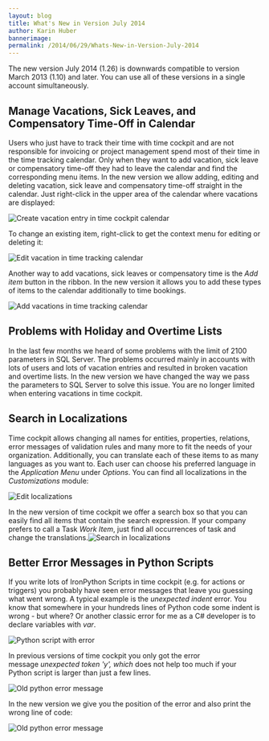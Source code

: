 ```yaml
---
layout: blog
title: What's New in Version July 2014
author: Karin Huber
bannerimage: 
permalink: /2014/06/29/Whats-New-in-Version-July-2014
---
```


<p xmlns="http://www.w3.org/1999/xhtml">The new version July 2014 (1.26) is downwards compatible to version March 2013 (1.10) and later. You can use all of these versions in a single account simultaneously. <br /></p><h2 xmlns="http://www.w3.org/1999/xhtml">Manage Vacations, Sick Leaves, and Compensatory Time-Off in Calendar
<br /></h2><p xmlns="http://www.w3.org/1999/xhtml">Users who just have to track their time with time cockpit and are not responsible for invoicing or project management spend most of their time in the time tracking calendar. Only when they want to add vacation, sick leave or compensatory time-off they had to leave the calendar and find the corresponding menu items. In the new version we allow adding, editing and deleting vacation, sick leave and compensatory time-off straight in the calendar. Just right-click in the upper area of the calendar where vacations are displayed:</p><p xmlns="http://www.w3.org/1999/xhtml">
  <img title="Create vacation entry in time cockpit calendar" src="{{site.baseurl}}/images/blog/2014/06/create-vacation-in-calendar.png" alt="Create vacation entry in time cockpit calendar" />
</p><p xmlns="http://www.w3.org/1999/xhtml">To change an existing item, right-click to get the context menu for editing or deleting it:</p><p xmlns="http://www.w3.org/1999/xhtml">
  <img title="Edit vacation in time tracking calendar" src="{{site.baseurl}}/images/blog/2014/06/edit-vacation-in-calendar.png" alt="Edit vacation in time tracking calendar" />
</p><p xmlns="http://www.w3.org/1999/xhtml">Another way to add vacations, sick leaves or compensatory time is the <em>Add item</em> button in the ribbon. In the new version it allows you to add these types of items to the calendar additionally to time bookings.</p><p xmlns="http://www.w3.org/1999/xhtml">
  <img title="Add vacations in time tracking calendar" src="{{site.baseurl}}/images/blog/2014/06/add-vacation-item.png" alt="Add vacations in time tracking calendar" />
</p><h2 xmlns="http://www.w3.org/1999/xhtml">Problems with Holiday and Overtime Lists</h2><p xmlns="http://www.w3.org/1999/xhtml">In the last few months we heard of some problems with the limit of 2100 parameters in SQL Server. The problems occurred mainly in accounts with lots of users and lots of vacation entries and resulted in broken vacation and overtime lists. In the new version we have changed the way we pass the parameters to SQL Server to solve this issue. You are no longer limited when entering vacations in time cockpit.</p><h2 xmlns="http://www.w3.org/1999/xhtml">Search in Localizations</h2><p xmlns="http://www.w3.org/1999/xhtml">Time cockpit allows changing all names for entities, properties, relations, error messages of validation rules and many more to fit the needs of your organization. Additionally, you can translate each of these items to as many languages as you want to. Each user can choose his preferred language in the <em>Application Menu</em> under <em>Options</em>. You can find all localizations in the <em>Customizations</em> module:</p><p xmlns="http://www.w3.org/1999/xhtml">
  <img title="Edit localizations" src="{{site.baseurl}}/images/blog/2014/06/edit-localizations.png" alt="Edit localizations" />
</p><p xmlns="http://www.w3.org/1999/xhtml">In the new version of time cockpit we offer a search box so that you can easily find all items that contain the search expression. If your company prefers to call a Task <em>Work Item</em>, just find all occurrences of task and change the translations.<img title="Search in localizations" src="{{site.baseurl}}/images/blog/2014/06/search-in-localizations.png" alt="Search in localizations" /></p><h2 xmlns="http://www.w3.org/1999/xhtml">Better Error Messages in Python Scripts</h2><p xmlns="http://www.w3.org/1999/xhtml">If you write lots of IronPython Scripts in time cockpit (e.g. for actions or triggers) you probably have seen error messages that leave you guessing what went wrong. A typical example is the <em>unexpected indent</em> error. You know that somewhere in your hundreds lines of Python code some indent is wrong - but where? Or another classic error for me as a C# developer is to declare variables with <em>var</em>.</p><p xmlns="http://www.w3.org/1999/xhtml">
  <img title="Python script with error" src="{{site.baseurl}}/images/blog/2014/06/python-script.png" alt="Python script with error" />
</p><p xmlns="http://www.w3.org/1999/xhtml">In previous versions of time cockpit you only got the error message <em>unexpected token 'y', which</em> does not help too much if your Python script is larger than just a few lines.</p><p xmlns="http://www.w3.org/1999/xhtml">
  <img title="Old python error message" src="{{site.baseurl}}/images/blog/2014/06/old-python-error-message.png" alt="Old python error message" />
</p><p xmlns="http://www.w3.org/1999/xhtml">In the new version we give you the position of the error and also print the wrong line of code:</p><p xmlns="http://www.w3.org/1999/xhtml">
  <img title="New python error message" src="{{site.baseurl}}/images/blog/2014/06/new-python-error-message.png" alt="Old python error message" />
</p><div id="mcepastebin" contenteditable="true" data-mce-bogus="1" style="position: absolute; top: 20px; width: 10px; height: 753px; overflow: hidden; opacity: 0; left: -65535px;" xmlns="http://www.w3.org/1999/xhtml">
  <img title="Create vacation entry in time cockpit calendar" src="{{site.baseurl}}/images/blog/2014/06/create-vacation-in-calendar.png" alt="Create vacation entry in time cockpit calendar" />
</div><div id="mcepastebin" contenteditable="true" data-mce-bogus="1" style="position: absolute; top: 20px; width: 10px; height: 753px; overflow: hidden; opacity: 0; left: -65535px;" xmlns="http://www.w3.org/1999/xhtml">
  <img title="Create vacation entry in time cockpit calendar" src="{{site.baseurl}}/images/blog/2014/06/create-vacation-in-calendar.png" alt="Create vacation entry in time cockpit calendar" />
</div>